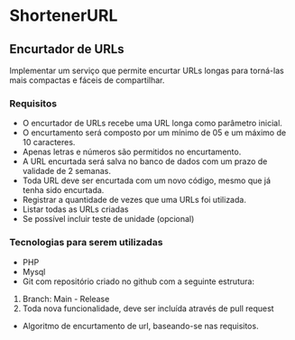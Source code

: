 # ShortenerURL

## Encurtador de URLs

Implementar um serviço que permite encurtar URLs longas para torná-las mais compactas e fáceis de compartilhar.

### Requisitos
- O encurtador de URLs recebe uma URL longa como parâmetro inicial.
- O encurtamento será composto por um mínimo de 05 e um máximo de 10 caracteres.
- Apenas letras e números são permitidos no encurtamento.
- A URL encurtada será salva no banco de dados com um prazo de validade de 2 semanas.
- Toda URL deve ser encurtada com um novo código, mesmo que já tenha sido encurtada.
- Registrar a quantidade de vezes que uma URLs foi utilizada.
- Listar todas as URLs criadas
- Se possível incluir teste de unidade (opcional)


### Tecnologias para serem utilizadas

- PHP
- Mysql 
- Git com repositório criado no github com a seguinte estrutura: 
 1. Branch: Main - Release
 2. Toda nova funcionalidade, deve ser incluída através de pull request
- Algoritmo de encurtamento de url, baseando-se nas requisitos.

